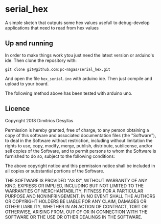 # serial_hex
A simple sketch that outputs some hex values usefull to debug-develop applications that need to read from hex values

## Up and running

In order to make things work ytou just need the latest version or arduino's ide. Then clone the repository with:

```
git clone git@github.com:pc-magas/serial_hex.git
```

And open the file `hex_serial.ino` with arduino ide. Then just compile and upload to your board.

The following method above has been tested with arduino uno.

## Licence

Copyright 2018 Dimitrios Desyllas

Permission is hereby granted, free of charge, to any person obtaining a copy of this software and associated documentation files (the "Software"), to deal in the Software without restriction, including without limitation the rights to use, copy, modify, merge, publish, distribute, sublicense, and/or sell copies of the Software, and to permit persons to whom the Software is furnished to do so, subject to the following conditions:

The above copyright notice and this permission notice shall be included in all copies or substantial portions of the Software.

THE SOFTWARE IS PROVIDED "AS IS", WITHOUT WARRANTY OF ANY KIND, EXPRESS OR IMPLIED, INCLUDING BUT NOT LIMITED TO THE WARRANTIES OF MERCHANTABILITY, FITNESS FOR A PARTICULAR PURPOSE AND NONINFRINGEMENT. IN NO EVENT SHALL THE AUTHORS OR COPYRIGHT HOLDERS BE LIABLE FOR ANY CLAIM, DAMAGES OR OTHER LIABILITY, WHETHER IN AN ACTION OF CONTRACT, TORT OR OTHERWISE, ARISING FROM, OUT OF OR IN CONNECTION WITH THE SOFTWARE OR THE USE OR OTHER DEALINGS IN THE SOFTWARE.
